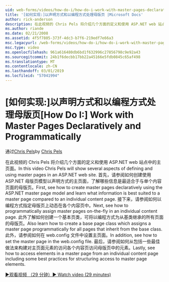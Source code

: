 ```yaml
---
uid: web-forms/videos/how-do-i/how-do-i-work-with-master-pages-declaratively-and-programmatically
title: '[如何实现:]以声明方式和以编程方式处理母版页 |Microsoft Docs'
author: rick-anderson
description: 在此视频的 Chris Pels 将介绍几个方面的定义和使用 ASP.NET web 站点中的主页面。 首先，请参阅如何创建主页面 declarati...
ms.author: riande
ms.date: 02/21/2008
ms.assetid: 4f5f7805-373f-4dc3-b7f6-219edf7e66a3
msc.legacyurl: /web-forms/videos/how-do-i/how-do-i-work-with-master-pages-declaratively-and-programmatically
msc.type: video
ms.openlocfilehash: 961a616480db6bd1f632996c27856798c9e92a43
ms.sourcegitcommit: 24b1f6decbb17bb22a45166e5fdb0845c65af498
ms.translationtype: MT
ms.contentlocale: zh-CN
ms.lasthandoff: 03/01/2019
ms.locfileid: "57041994"
---
```

<a name="how-do-i-work-with-master-pages-declaratively-and-programmatically"></a><span data-ttu-id="3cfbd-104">[如何实现:]以声明方式和以编程方式处理母版页</span><span class="sxs-lookup"><span data-stu-id="3cfbd-104">[How Do I:] Work with Master Pages Declaratively and Programmatically</span></span>
====================
<span data-ttu-id="3cfbd-105">通过[Chris Pels](https://twitter.com/chrispels)</span><span class="sxs-lookup"><span data-stu-id="3cfbd-105">by [Chris Pels](https://twitter.com/chrispels)</span></span>

<span data-ttu-id="3cfbd-106">在此视频的 Chris Pels 将介绍几个方面的定义和使用 ASP.NET web 站点中的主页面。</span><span class="sxs-lookup"><span data-stu-id="3cfbd-106">In this video Chris Pels will show several aspects of defining and using master pages in an ASP.NET web site.</span></span> <span data-ttu-id="3cfbd-107">首先，请参阅如何创建使用 ASP.NET 母版页模型以声明方式的主页面，了解哪些信息是最适合于与单个内容页面的母版页。</span><span class="sxs-lookup"><span data-stu-id="3cfbd-107">First, see how to create master pages declaratively using the ASP.NET master page model and learn what information is best suited to a master page compared to an individual content page.</span></span> <span data-ttu-id="3cfbd-108">接下来，请参阅如何以编程方式指定母版页上动态在各个内容页中。</span><span class="sxs-lookup"><span data-stu-id="3cfbd-108">Next, see how to programmatically assign master pages on-the-fly in an individual content page.</span></span> <span data-ttu-id="3cfbd-109">此外了解如何创建一个基本页类，可将以编程方式为从基类继承的所有页面的母版页。</span><span class="sxs-lookup"><span data-stu-id="3cfbd-109">Also learn how to create a base page class which assigns a master page programmatically for all pages that inherit from the base class.</span></span> <span data-ttu-id="3cfbd-110">此外，请参阅如何在 web.config 文件中设置主页面。</span><span class="sxs-lookup"><span data-stu-id="3cfbd-110">In addition, see how to set the master page in the web.config file.</span></span> <span data-ttu-id="3cfbd-111">最后，请参阅如何从包括一些最佳做法来构建对主页面元素的访问各个内容页访问母版页中的元素。</span><span class="sxs-lookup"><span data-stu-id="3cfbd-111">Lastly, see how to access elements in a master page from an individual content page including some best practices for structuring access to master page elements.</span></span>

[<span data-ttu-id="3cfbd-112">&#9654;观看视频 （29 分钟）</span><span class="sxs-lookup"><span data-stu-id="3cfbd-112">&#9654; Watch video (29 minutes)</span></span>](https://channel9.msdn.com/Blogs/ASP-NET-Site-Videos/how-do-i-work-with-master-pages-declaratively-and-programmatically)
